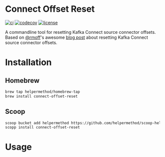 # Connect Offset Reset

[![ci](https://github.com/helpermethod/connect-offset-reset/actions/workflows/ci.yml/badge.svg)](https://github.com/helpermethod/connect-offset-reset/actions/workflows/ci.yml)
[![codecov](https://codecov.io/gh/helpermethod/connect-offset-reset/branch/main/graph/badge.svg?token=niYlJRkALi)](https://codecov.io/gh/helpermethod/connect-offset-reset)
[![license](https://badgen.net/badge/license/Apache-2.0/blue)](https://github.com/helpermethod/connect-offset-reset/blob/main/LICENSE)

A commandline tool for resetting Kafka Connect source connector offsets.  
Based on [@rmoff](https://github.com/rmoff)'s awesome [blog post](https://rmoff.net/2019/08/15/reset-kafka-connect-source-connector-offsets/) about resetting Kafka Connect source connector offsets. 

# Installation

## Homebrew

```sh
brew tap helpermethod/homebrew-tap
brew install connect-offset-reset
```

## Scoop

```sh
scoop bucket add helpermethod https://github.com/helpermethod/scoop-helpermethod.git
scopp install connect-offset-reset
```

# Usage

